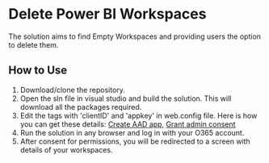 # Delete Power BI Workspaces
The solution aims to find Empty Workspaces and providing users the option to delete them.
## How to Use
1. Download/clone the repository.
2. Open the sln file in visual studio and build the solution. This will download all the packages required.
3. Edit the tags with 'clientID' and 'appkey' in web.config file. Here is how you can get these details: [Create AAD app](https://docs.microsoft.com/en-us/azure/active-directory/develop/howto-create-service-principal-portal),
[Grant admin consent](https://docs.microsoft.com/en-us/azure/active-directory/manage-apps/grant-admin-consent)
4. Run the solution in any browser and log in with your O365 account.
5. After consent for permissions, you will be redirected to a screen with details of your workspaces.
